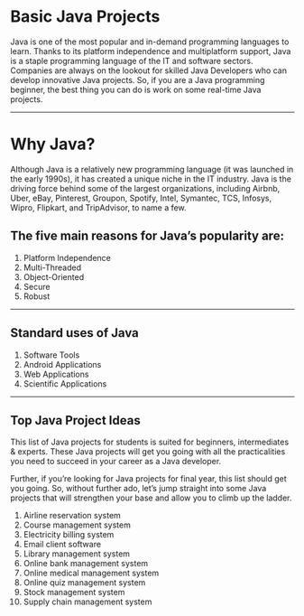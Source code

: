 # Basic Java Projects

Java is one of the most popular and in-demand programming languages to learn. Thanks to its platform independence and multiplatform support, Java is a staple programming language of the IT and software sectors. Companies are always on the lookout for skilled Java Developers who can develop innovative Java projects. So, if you are a Java programming beginner, the best thing you can do is work on some real-time Java projects.

---

# Why Java?

Although Java is a relatively new programming language (it was launched in the early 1990s), it has created a unique niche in the IT industry. Java is the driving force behind some of the largest organizations, including Airbnb, Uber, eBay, Pinterest, Groupon, Spotify, Intel, Symantec, TCS, Infosys, Wipro, Flipkart, and TripAdvisor, to name a few.

## The five main reasons for Java’s popularity are:

1. Platform Independence
2. Multi-Threaded
3. Object-Oriented
4. Secure
5. Robust

---

## Standard uses of Java

1. Software Tools
2. Android Applications
3. Web Applications
4. Scientific Applications

---

## Top Java Project Ideas

This list of Java projects for students is suited for beginners, intermediates & experts. These Java projects will get you going with all the practicalities you need to succeed in your career as a Java developer.

Further, if you’re looking for Java projects for final year, this list should get you going. So, without further ado, let’s jump straight into some Java projects that will strengthen your base and allow you to climb up the ladder.

1. Airline reservation system
2. Course management system
3. Electricity billing system
4. Email client software
5. Library management system
6. Online bank management system
7. Online medical management system
8. Online quiz management system
9. Stock management system
10. Supply chain management system
